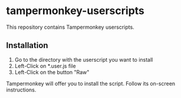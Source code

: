 # tampermonkey-userscripts

This repository contains Tampermonkey userscripts.

## Installation

1. Go to the directory with the userscript you want to install
1. Left-Click on *.user.js file
1. Left-Click on the button "Raw"

Tampermonkey will offer you to install the script. Follow its on-screen instructions.
